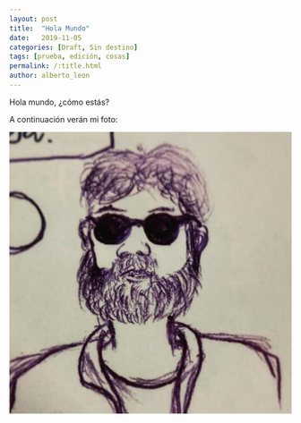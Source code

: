 ```yaml
---
layout: post
title:  "Hola Mundo"
date:   2019-11-05
categories: [Draft, Sin destino]
tags: [prueba, edición, cosas]
permalink: /:title.html
author: alberto_leon
---
```


Hola mundo, ¿cómo estás?

A continuación verán mi foto:

![Retrato](/assets/images/bio_pic.jpg)
